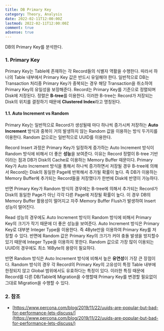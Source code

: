 ```yaml
---
title: DB Primary Key
category: Theory, Analysis
date: 2022-02-11T12:00:00Z
lastmod: 2022-02-11T12:00:00Z
comment: true
adsense: true
---
```


DB의 Primary Key를 분석한다.

### 1. Primary Key

Primary Key는 Table에 존재하는 각 Record들의 식별자 역활을 수행한다. 따라서 하나의 Table 내부에서 Primary Key 값은 반드시 유일해야 한다. 일반적으로 DB는 Transaction 처리중 Primary Key가 중복되는 경우 해당 Transaction을 취소하여 Primary Key의 유일성을 보장해준다. Record는 Primary Key를 기준으로 정렬되며 Disk에 저장된다. 정렬은 **B-tree**를 이용한다. 이러한 B-tree는 Record가 저장되는 Disk의 위치를 결정하기 때문에 **Clustered Index**라고 명칭된다.

#### 1.1. Auto Increment vs Random

Primary Key는 일반적으로 Record가 생성될때 마다 하나씩 증가시켜 저장하는 **Auto Increment** 방식과 중복이 거의 발생하지 않는 Random 값을 이용하는 방식 두가지를 이용한다. Random 값으로는 일반적으로 UUID를 이용한다.

Record Insert 과정은 Primary Key가 일정하게 증가하는 Auto Increment 방식이 Random 방식에 비해서 더 좋은 **성능**을 보여준다. 이유는 Record 정렬이 B-tree 기반이라는 점과 DB가 Disk의 Cache로 이용하는 Memory Buffer 때문이다. Primary Key가 Auto Increment 방식을 통해서 하나씩 증가하면서 저장될 경우 B-tree에 의해서 Record는 Disk의 동일한 Page에 반복해서 추가될 확률이 높다. 즉 DB가 이용하는 Memory Buffer에 추가되는 Record들을 저장했다가 한번에 Disk에 반영이 가능하다.

반면 Primary Key가 Random 방식의 경우에는 B-tree에 의해서 추가되는 Record가 Disk의 동일한 Page가 아닌 각각 다른 Page에 저장될 확률이 높다. 이 경우 DB의 Memory Buffer 활용성이 떨어지고 자주 Memory Buffer Flush가 발생하여 Insert 성능이 떨어진다.

Read 성능의 경우에도 Auto Increment 방식이 Random 방식에 비해서 Primary Key의 크기가 작기 때문에 더 좋은 성능을 보여준다. Auto Increment 방식은 Primary Key로 대부분 Integer Type을 이용한다. 즉 4Byte만을 이용하여 Primary Key를 저장할 수 있다. 반면에 Random 값은 Primary Key의 크기가 커야 충돌 발생을 방지할수 있기 때문에 Integer Type을 이용하지 못한다. Random 값으로 가장 많이 이용되는 UUID의 경우에도 최소 16Byte의 용량이 필요하다.

반면 Random 방식은 Auto Increment 방식에 비해서 높은 **유연성**이 가장 큰 장점이다. Random 방식의 경우 각 Record의 Primary Key의 고유성이 특정 Table 내부에 한정되지 않고 Global 범위에서도 유효하다는 특정이 있다. 이러한 특징 때문에  Record를 다른 DB/Table에 Migration을 수행할때 Primary Key를 변경할 필요없이 그대로 Migration을 수행할 수 있다.

### 2. 참조

* [https://www.percona.com/blog/2019/11/22/uuids-are-popular-but-bad-for-performance-lets-discuss/](https://www.percona.com/blog/2019/11/22/uuids-are-popular-but-bad-for-performance-lets-discuss/)
